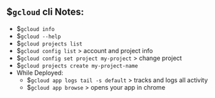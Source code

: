 ## $`gcloud` cli Notes:

- $`gcloud info`
- $`gcloud --help`
- $`gcloud projects list`
- $`gcloud config list` > account and project info
- $`gcloud config set project my-project` > change project
- $`gcloud projects create my-project-name`
- While Deployed:
  - $`gcloud app logs tail -s default` > tracks and logs all activity
  - $`gcloud app browse` > opens your app in chrome